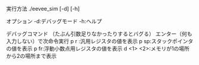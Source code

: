 実行方法
./eevee_sim <binary file> [-d] [-h]

オプション
-d:デバッグモード
-h:ヘルプ

デバッグコマンド
（たぶん引数足りなかったりするとバグる）
エンター（何も入力しない）で次命令実行
p r :汎用レジスタの値を表示
p sp:スタックポインタの値を表示
p fr:浮動小数点用レジスタの値を表示
d <1> <2>:メモリが1の場所から2の場所まで表示
